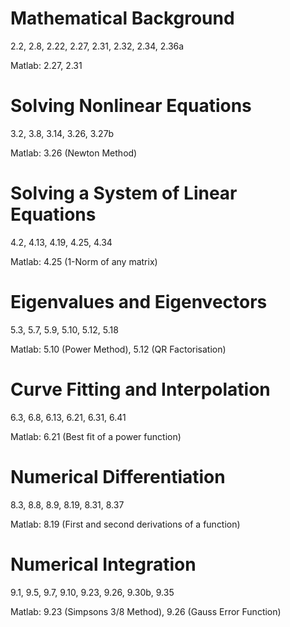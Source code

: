 # Mathematical Background
2.2, 2.8, 2.22, 2.27, 2.31, 2.32, 2.34, 2.36a

Matlab: 2.27, 2.31

# Solving Nonlinear Equations
3.2, 3.8, 3.14, 3.26, 3.27b

Matlab: 3.26 (Newton Method)

# Solving a System of Linear Equations
4.2, 4.13, 4.19, 4.25, 4.34

Matlab: 4.25 (1-Norm of any matrix)

# Eigenvalues and Eigenvectors
5.3, 5.7, 5.9, 5.10, 5.12, 5.18

Matlab: 5.10 (Power Method), 5.12 (QR Factorisation)

# Curve Fitting and Interpolation
6.3, 6.8, 6.13, 6.21, 6.31, 6.41

Matlab: 6.21 (Best fit of a power function)

# Numerical Differentiation
8.3, 8.8, 8.9, 8.19, 8.31, 8.37

Matlab: 8.19 (First and second derivations of a function)

# Numerical Integration
9.1, 9.5, 9.7, 9.10, 9.23, 9.26, 9.30b, 9.35

Matlab: 9.23 (Simpsons 3/8 Method), 9.26 (Gauss Error Function)
